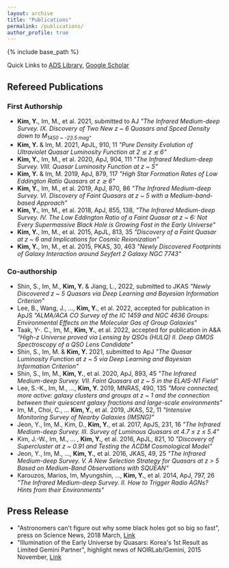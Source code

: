 ```yaml
---
layout: archive
title: "Publications"
permalink: /publications/
author_profile: true
---
```


<!--
{% if author.googlescholar %}
  You can also find my articles on <u><a href="{{author.googlescholar}}">my Google Scholar profile</a>.</u>
{% endif %}
-->

{% include base_path %}

Quick Links to
 [ADS Library](https://ui.adsabs.harvard.edu/user/libraries/-qlmCI7ySnmm8VvrhaHLLw),
 [Google Scholar](https://scholar.google.co.kr/citations?user=mREqevIAAAAJ)

## Refereed Publications

### First Authorship

 * **Kim, Y.**, Im, M., et al. 2021, submitted to AJ *"The Infrared Medium-deep Survey. IX. Discovery of Two New z ~ 6 Quasars and Spced Density down to M<sub>1450 ~ -23.5 mag"*
 * **Kim, Y.** & Im, M. 2021, ApJL, 910, 11 *"Pure Density Evolution of Ultraviolet Quasar Luminosity Function at 2 ≲ z ≲ 6"*
 * **Kim, Y.**, Im, M., et al. 2020, ApJ, 904, 111 *"The Infrared Medium-deep Survey. VIII. Quasar Luminosity Function at z ~ 5"*
 * **Kim, Y.** & Im, M. 2019, ApJ, 879, 117 *"High Star Formation Rates of Low Eddington Ratio Quasars at z ≳ 6"*
 * **Kim, Y.**, Im, M., et al. 2019, ApJ, 870, 86 *"The Infrared Medium-deep Survey. VI. Discovery of Faint Quasars at z ~ 5 with a Medium-band-based Approach"* 
 * **Kim, Y.**, Im, M., et al. 2018, ApJ, 855, 138, *"The Infrared Medium-deep Survey. IV. The Low Eddington Ratio of a Faint Quasar at z ~ 6: Not Every Supermassive Black Hole is Growing Fast in the Early Universe"*
 * **Kim, Y.**, Im, M., et al. 2015, ApJL, 813, 35 *"Discovery of a Faint Quasar at z ~ 6 and Implications for Cosmic Reionization"* 
 * **Kim, Y.**, Im, M., et al. 2015, PKAS, 30, 463 *"Newly Discovered Footprints of Galaxy Interaction around Seyfert 2 Galaxy NGC 7743"*

### Co-authorship

 * Shin, S., Im, M., **Kim, Y.** & Jiang, L., 2022, submitted to JKAS *"Newly Discovered z ~ 5 Quasars via Deep Learning and Bayesian Information Criterion"*
 * Lee, B., Wang, J., ..., **Kim, Y.**, et al. 2022, accepted for publication in ApJS *"ALMA/ACA CO Survey of the IC 1459 and NGC 4636 Groups: Environmental Effects on the Molecular Gas of Group Galaxies"*
 * Taak, Y-. C., Im, M., **Kim, Y.**, et al. 2022, accepted for publication in A&A *"High-z Universe proved via Lensing by QSOs (HULQ) II. Deep GMOS Spectroscopy of a QSO Lens Candidate"*
 * Shin, S., Im, M. & **Kim, Y.** 2021, submitted to ApJ *"The Quasar Luminosity Function at z ~ 5 via Deep Learning and Bayesian Information Criterion"*
 * Shin, S., Im, M., **Kim, Y.**, et al. 2020, ApJ, 893, 45 *"The Infrared Medium-deep Survey. VII. Faint Quasars at z ~ 5 in the ELAIS-N1 Field"*
 * Lee, S.-K., Im, M., ..., **Kim, Y.** 2019, MNRAS, 490, 135 *"More connected, more active: galaxy clusters and groups at z ~ 1 and the connection between their quiescent galaxy fractions and large-scale environments"*
 * Im, M., Choi, C., ... **Kim, Y.**, et al. 2019, JKAS, 52, 11 *"Intensive Monitoring Survey of Nearby Galaxies (IMSNG)"*
 * Jeon, Y., Im, M., Kim, D., **Kim, Y.**, et al. 2017, ApJS, 231, 16 *"The Infrared Medium-deep Survey. III. Survey of Luminous Quasars at 4.7 ≤ z ≤ 5.4"*
 * Kim, J.-W., Im, M., ... , **Kim, Y.**, et al. 2016, ApJL, 821, 10 *"Discovery of Supercluster at z ~ 0.91 and Testing the ɅCDM Cosmological Model"*
 * Jeon, Y., Im, M., ..., **Kim, Y.**, et al. 2016, JKAS, 49, 25 *"The Infrared Medium-deep Survey. V. A New Selection Strategy for Quasars at z > 5 Based on Medium-Band Observations with SQUEAN"*
 * Karouzos, Marios, Im, Myungshin, ..., **Kim, Y.**, et al. 2014, ApJ, 797, 26 *"The Infrared Medium-deep Survey. II. How to Trigger Radio AGNs? Hints from their Environments"*

## Press Release

* "Astronomers can't figure out why some black holes got so big so fast", press on Science News, 2018 March, [Link](https://www.sciencenews.org/article/astronomers-cant-figure-out-why-some-black-holes-got-so-big-so-fast?fbclid=IwAR3yFHuHiEms4EEGCybCGAe48qlOk2L3TnK_fRNYPSxuhOSjqUdMEPqU0zo)
* "Illumination of the Early Universe by Quasars: Korea's 1st Result as Limited Gemini Partner", highlight news of NOIRLab/Gemini, 2015 November, [Link](https://noirlab.edu/public/announcements/geminiann15014/)

<!--
{% for post in site.publications reversed %}
  {% include archive-single.html %}
{% endfor %}
-->
